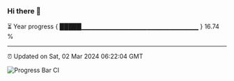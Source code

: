 ### Hi there 👋

⏳ Year progress { █████▁▁▁▁▁▁▁▁▁▁▁▁▁▁▁▁▁▁▁▁▁▁▁▁▁ } 16.74 %

---

⏰ Updated on Sat, 02 Mar 2024 06:22:04 GMT

![Progress Bar CI](https://github.com/ZhaoGui/ZhaoGui/workflows/Progress%20Bar%20CI/badge.svg)
